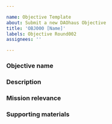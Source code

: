```yaml
---

name: Objective Template
about: Submit a new DAOhaus Objective
title: 'OBJ000 [Name]'
labels: Objective Round002
assignees: ''

---
```


### Objective name

<!-- A short, descriptive label identifying this objective. -->

### Description

<!-- 1-4 sentences describing this objective. -->

### Mission relevance

<!-- 1-2 sentences on how achieving this objective would serve the DAOhaus mision to build technological and cultural tools empowering any community to fulfill its purpose while reinforcing the individual autonomy of its members. -->

### Supporting materials

<!-- Optional -->

